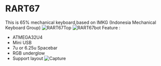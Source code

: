 # RART67
This is 65% mechanical keyboard,based on IMKG (Indonesia Mechanical Keyboard Group)
![RART67Top](https://user-images.githubusercontent.com/30220306/85907900-53670e00-b83d-11ea-9bc0-ac31369913ba.png)
![RART67bot](https://user-images.githubusercontent.com/30220306/85907918-5feb6680-b83d-11ea-8667-e8a7ad3472ab.png)
Feature :
* ATMEGA32U4
* Mini USB
* 7u or 6.25u Spacebar
* RGB underglow
* Support layout 
![Capture](https://user-images.githubusercontent.com/30220306/85853340-888f4400-b7dc-11ea-8fb7-45de6142eb21.PNG)
